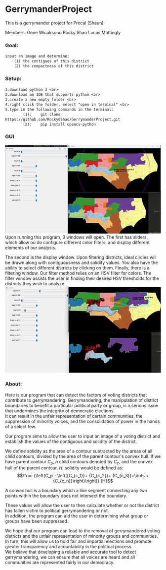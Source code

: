 # GerrymanderProject
This is a gerrymander project for Precal (Shaun)

Members: Gene Wicaksono
         Rocky Shao
         Lucas Mattingly

### Goal:
    input an image and determine:
        (1) the contiguos of this district
        (2) the compactness of this district
    
### Setup:
    1.download python 3 <br>
    2.download an IDE that supports python <br>
    3.create a new empty folder <br>
    4.right click the folder, select "open in terminal" <br>
    5.type in the following commands in the terminal:
            (1):    git clone   https://github.com/Rocky0Shao/GerrymanderProject.git
            (2):    pip install opencv-python

### GUI
<img src = "Readme_imgs\GUI.png">
Upon running this program, 3 windows will open. The first has sliders, which allow ou do configure different color filters, and display different elements of our analysis.

 The second is the display window. Upon filtering districts, ideal circles will be drawn along with contiguousness and solidity values. You also have the ability to select different districts by clicking on them. Finally, there is a filtering window. Our filter method relies on an HSV filter for colors. The filter window assists the user in finding their desired HSV thresholds for the districts they wish to analyze.
 <img src = "Readme_imgs\Selection.png">

### About:
Here is our program that can detect the factors of voting districts that contribute to gerrymandering. 
Gerrymandering, the manipulation of district boundaries to benefit a particular political party or group, 
is a serious issue that undermines the integrity of democratic elections.  
It can result in the unfair representation of certain communities, the suppression of minority voices, 
and the consolidation of power in the hands of a select few.  


Our program aims to allow the user to input an image of a voting district and establish the values of the contiguous and solidity of the district.

We define solidity as the area of a contour subtracted by the areas of all child contours, divided by the area of the parent contour's convex hull.
If we have parent contour $C_p$, $n$ child contours denoted by $C_c$, and the convex hull of the parent contour, $H$, solidity would be defined as:
$$\frac {\left(C_p - \left({C_{c_1}}+ {C_{c_2}}+ {C_{c_3}}+\dots +{C_{c_n}}\right)\right)} {H}$$

A convex hull is a boundary which a line segment connecting any two points within the boundary does not intersect the boundary.


These values will allow the user to then calculate whether or not the district has fallen victim to political gerrymandering or not.  
In addition, the program can aid the user in determining what group or groups have been suppressed.  




We hope that our program can lead to the removal of gerrymandered voting districts and the unfair representation of minority groups and communities.  
In turn, this will allow us to hold fair and impartial elections and promote greater transparency and acountability in the political process.  
We believe that developing a reliable and accurate tool to detect gerrymandering, 
we can ensure that all voices are heard and all communities are represented fairly in our democracy. 